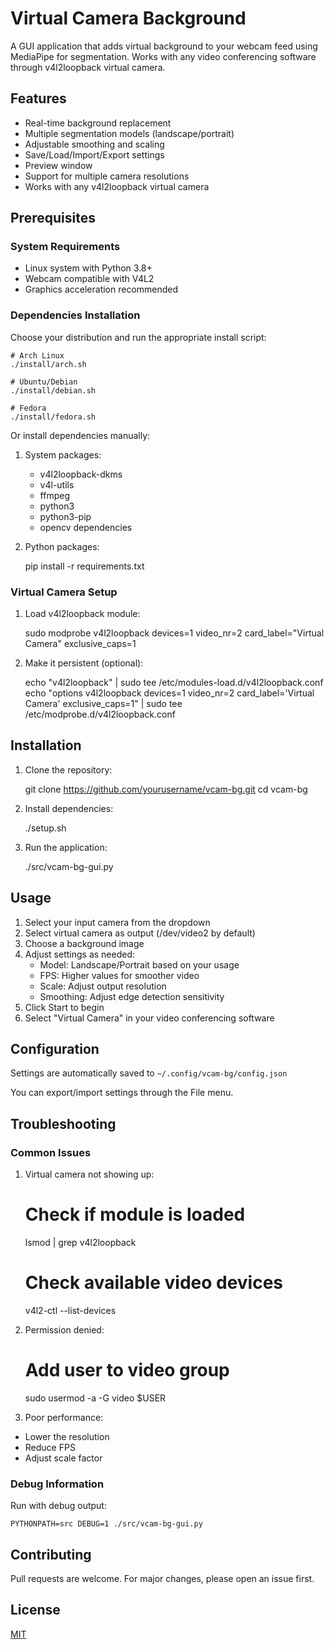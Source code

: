 # Virtual Camera Background

A GUI application that adds virtual background to your webcam feed using MediaPipe for segmentation. Works with any video conferencing software through v4l2loopback virtual camera.

## Features

- Real-time background replacement
- Multiple segmentation models (landscape/portrait)
- Adjustable smoothing and scaling
- Save/Load/Import/Export settings
- Preview window
- Support for multiple camera resolutions
- Works with any v4l2loopback virtual camera

## Prerequisites

### System Requirements
- Linux system with Python 3.8+
- Webcam compatible with V4L2
- Graphics acceleration recommended

### Dependencies Installation

Choose your distribution and run the appropriate install script:

    # Arch Linux
    ./install/arch.sh

    # Ubuntu/Debian
    ./install/debian.sh

    # Fedora
    ./install/fedora.sh

Or install dependencies manually:

1. System packages:
   - v4l2loopback-dkms
   - v4l-utils
   - ffmpeg
   - python3
   - python3-pip
   - opencv dependencies

2. Python packages:

    pip install -r requirements.txt

### Virtual Camera Setup

1. Load v4l2loopback module:

    sudo modprobe v4l2loopback devices=1 video_nr=2 card_label="Virtual Camera" exclusive_caps=1

2. Make it persistent (optional):

    echo "v4l2loopback" | sudo tee /etc/modules-load.d/v4l2loopback.conf
    echo "options v4l2loopback devices=1 video_nr=2 card_label='Virtual Camera' exclusive_caps=1" | sudo tee /etc/modprobe.d/v4l2loopback.conf

## Installation

1. Clone the repository:

    git clone https://github.com/yourusername/vcam-bg.git
    cd vcam-bg

2. Install dependencies:

    ./setup.sh

3. Run the application:

    ./src/vcam-bg-gui.py

## Usage

1. Select your input camera from the dropdown
2. Select virtual camera as output (/dev/video2 by default)
3. Choose a background image
4. Adjust settings as needed:
   - Model: Landscape/Portrait based on your usage
   - FPS: Higher values for smoother video
   - Scale: Adjust output resolution
   - Smoothing: Adjust edge detection sensitivity
5. Click Start to begin
6. Select "Virtual Camera" in your video conferencing software

## Configuration

Settings are automatically saved to `~/.config/vcam-bg/config.json`

You can export/import settings through the File menu.

## Troubleshooting

### Common Issues

1. Virtual camera not showing up:

    # Check if module is loaded
    lsmod | grep v4l2loopback

    # Check available video devices
    v4l2-ctl --list-devices

2. Permission denied:

    # Add user to video group
    sudo usermod -a -G video $USER

3. Poor performance:
- Lower the resolution
- Reduce FPS
- Adjust scale factor

### Debug Information

Run with debug output:

    PYTHONPATH=src DEBUG=1 ./src/vcam-bg-gui.py

## Contributing

Pull requests are welcome. For major changes, please open an issue first.

## License

[MIT](https://choosealicense.com/licenses/mit/)
